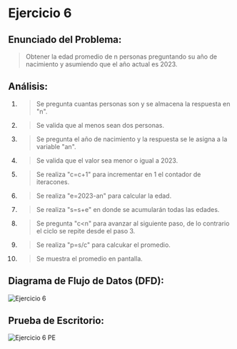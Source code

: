 # Ejercicio 6

## Enunciado del Problema:
> Obtener la edad promedio de n personas preguntando su año de nacimiento y asumiendo que el año actual es 2023.

## Análisis:
1. > Se pregunta cuantas personas son y se almacena la respuesta en "n".
2. > Se valida que al menos sean dos personas.
3. > Se pregunta el año de nacimiento y la respuesta se le asigna a la variable "an".
4. > Se valida que el valor sea menor o igual a 2023.
5. > Se realiza "c=c+1"  para incrementar en 1 el contador de iteracones.
6. > Se realiza "e=2023-an" para calcular la edad.
7. > Se realiza "s=s+e" en donde se acumularán todas las edades.
8. > Se pregunta "c<n" para avanzar al siguiente paso, de lo contrario el ciclo se repite desde el paso 3.
9. > Se realiza "p=s/c" para calcukar el promedio.
10. > Se muestra el promedio en pantalla.
   
## Diagrama de Flujo de Datos (DFD):
![Ejercicio 6](https://github.com/IvancitoMint/ICI-Portafolio_Parcial1/assets/145072070/f57016f2-7a72-4403-b444-59d17674a1ad)

## Prueba de Escritorio:
![Ejercicio 6 PE](https://github.com/IvancitoMint/ICI-Portafolio_Parcial1/assets/145072070/9d403502-ccf2-4f8f-878e-bf5d36561202)
